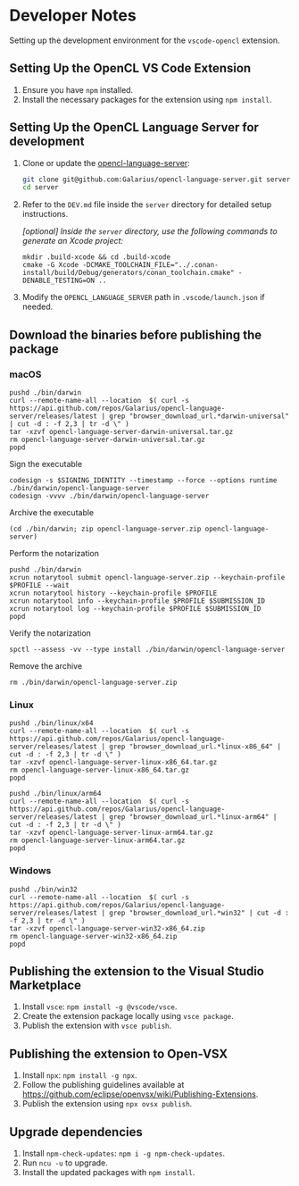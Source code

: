 # Developer Notes

Setting up the development environment for the `vscode-opencl` extension.

## Setting Up the OpenCL VS Code Extension

1. Ensure you have `npm` installed.
2. Install the necessary packages for the extension using `npm install`.

## Setting Up the OpenCL Language Server for development

1. Clone or update the [opencl-language-server](https://github.com/Galarius/opencl-language-server):

    ```bash
    git clone git@github.com:Galarius/opencl-language-server.git server
    cd server
    ```

2. Refer to the `DEV.md` file inside the `server` directory for detailed setup instructions.

    *[optional] Inside the `server` directory, use the following commands to generate an Xcode project:*
    ```
    mkdir .build-xcode && cd .build-xcode
    cmake -G Xcode -DCMAKE_TOOLCHAIN_FILE="../.conan-install/build/Debug/generators/conan_toolchain.cmake" -DENABLE_TESTING=ON ..
    ```

3. Modify the `OPENCL_LANGUAGE_SERVER` path in `.vscode/launch.json` if needed.

## Download the binaries before publishing the package

### macOS

```shell
pushd ./bin/darwin
curl --remote-name-all --location  $( curl -s https://api.github.com/repos/Galarius/opencl-language-server/releases/latest | grep "browser_download_url.*darwin-universal" | cut -d : -f 2,3 | tr -d \" )
tar -xzvf opencl-language-server-darwin-universal.tar.gz
rm opencl-language-server-darwin-universal.tar.gz
popd
```

Sign the executable

```shell
codesign -s $SIGNING_IDENTITY --timestamp --force --options runtime ./bin/darwin/opencl-language-server
codesign -vvvv ./bin/darwin/opencl-language-server
```

Archive the executable

```shell
(cd ./bin/darwin; zip opencl-language-server.zip opencl-language-server)
```

Perform the notarization

```shell
pushd ./bin/darwin
xcrun notarytool submit opencl-language-server.zip --keychain-profile $PROFILE --wait
xcrun notarytool history --keychain-profile $PROFILE
xcrun notarytool info --keychain-profile $PROFILE $SUBMISSION_ID
xcrun notarytool log --keychain-profile $PROFILE $SUBMISSION_ID
popd
```

Verify the notarization

```shell
spctl --assess -vv --type install ./bin/darwin/opencl-language-server
```

Remove the archive

```shell
rm ./bin/darwin/opencl-language-server.zip
```

### Linux

```shell
pushd ./bin/linux/x64
curl --remote-name-all --location  $( curl -s https://api.github.com/repos/Galarius/opencl-language-server/releases/latest | grep "browser_download_url.*linux-x86_64" | cut -d : -f 2,3 | tr -d \" )
tar -xzvf opencl-language-server-linux-x86_64.tar.gz
rm opencl-language-server-linux-x86_64.tar.gz
popd

pushd ./bin/linux/arm64
curl --remote-name-all --location  $( curl -s https://api.github.com/repos/Galarius/opencl-language-server/releases/latest | grep "browser_download_url.*linux-arm64" | cut -d : -f 2,3 | tr -d \" )
tar -xzvf opencl-language-server-linux-arm64.tar.gz
rm opencl-language-server-linux-arm64.tar.gz
popd
```

### Windows

```shell
pushd ./bin/win32
curl --remote-name-all --location  $( curl -s https://api.github.com/repos/Galarius/opencl-language-server/releases/latest | grep "browser_download_url.*win32" | cut -d : -f 2,3 | tr -d \" )
tar -xzvf opencl-language-server-win32-x86_64.zip
rm opencl-language-server-win32-x86_64.zip
popd
```

## Publishing the extension to the Visual Studio Marketplace 

1. Install `vsce`: `npm install -g @vscode/vsce`.
2. Create the extension package locally using `vsce package`.
3. Publish the extension with `vsce publish`.

## Publishing the extension to Open-VSX

1. Install `npx`: `npm install -g npx`.
2. Follow the publishing guidelines available at https://github.com/eclipse/openvsx/wiki/Publishing-Extensions.
3. Publish the extension using `npx ovsx publish`.

## Upgrade dependencies

1. Install `npm-check-updates`: `npm i -g npm-check-updates`.
2. Run `ncu -u` to upgrade.
3. Install the updated packages with `npm install`.
